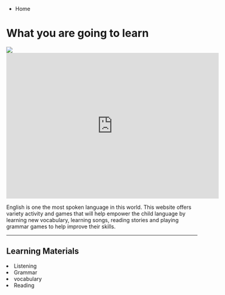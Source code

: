 
<ul class="breadcrumb">
  <li>Home</li>
</ul>

<h1> What you are going to learn</h1>



<img src="http://www.childteaching.com/wp-content/uploads/2015/07/child-teaching6-9.jpg" />


 
<iframe src="https://archive.org/embed/AUDIO1_20171122" width="560" height="384" frameborder="0" webkitallowfullscreen="true" mozallowfullscreen="true" allowfullscreen></iframe>
<p>English is one the most spoken language in this world. This website offers variety activity and games that will help empower the child language by learning new vocabulary, learning songs, reading stories and playing grammar games to help improve their skills.   </p>

<hr>
<h2>Learning Materials </h2>

 <li>Listening
 <li>Grammar
 <li>vocabulary 
<li>Reading   



  
 
 
 
  

  

 
  







